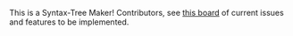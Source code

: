 This is a Syntax-Tree Maker!
Contributors, see [this board](https://trello.com/b/gmaGrbY7/trizi) of current issues and features to be implemented. 
